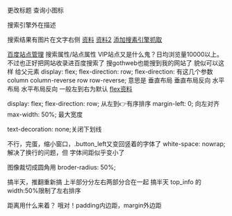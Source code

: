 更改标题 
查询小图标
<link rel="icon" href="favicon.ico" type="image/x-icon">
搜索引擎外在描述
<meta name="description" content="描述">

搜索结果有图片在文字右侧
[资料](https://www.banzhuti.com/wordpress-seo-results-show-picture.html)
[资料2](https://blog.csdn.net/qq610055220/article/details/131564859)
[添加搜素引擎抓取](https://ziyuan.baidu.com/site/siteadd#/)

[百度站点管理](https://ziyuan.baidu.com/site/)
搜索属性/站点属性
VIP站点又是什么鬼？日均浏览量10000以上。
不过也正好把网站收录进百度搜索了
搜gothweb也能搜到我的网站了
貌似可以这样
 给父元素
    display: flex;
    flex-direction: row; 
    flex-direction: 有这几个参数 column column-reverse row row-reverse; 
    意思是 垂直布局 垂直布局反向 水平布局 水平布局反向 一般左到右为默认
[flex资料](https://www.runoob.com/w3cnote/flex-grammar.html)





display: flex;
    flex-direction: row;
    从左到👉有序排序
    margin-left: 0;
    向左对齐
    max-width: 50%;
    最大宽度

text-decoration: none;关闭下划线


不行，完蛋，缩小窗口，.button_left又变回竖着的字体了
    white-space: nowrap; 解决了换行的问题，但 字体间距似乎变小了

图像裁切成圆角用
broder-radius: 50%;







搞半天，推翻重新搞
上半部分分左右两部分合在一起
搞半天 top_info 的width:50%限制了左右排序

距离用什么来着？
哦对！padding内边距，margin外边距